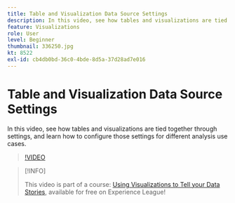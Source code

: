 ```yaml
---
title: Table and Visualization Data Source Settings
description: In this video, see how tables and visualizations are tied together through settings, and learn how to configure those settings for different analysis use cases.
feature: Visualizations
role: User
level: Beginner
thumbnail: 336250.jpg
kt: 8522
exl-id: cb4db0bd-36c0-4bde-8d5a-37d28ad7e016
---
```

# Table and Visualization Data Source Settings

In this video, see how tables and visualizations are tied together through settings, and learn how to configure those settings for different analysis use cases.

>[!VIDEO](https://video.tv.adobe.com/v/336250/?quality=12&learn=on)

>[!INFO]
>
> This video is part of a course: [Using Visualizations to Tell your Data Stories](https://experienceleague.adobe.com/?recommended=Analytics-U-1-2021.1.visualizations), available for free on Experience League!

